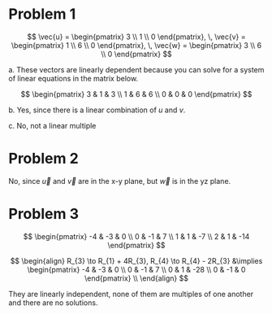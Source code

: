 # Problem 1

$$
\vec{u} = \begin{pmatrix}
3 \\
1 \\
0
\end{pmatrix}, \,
\vec{v} = \begin{pmatrix}
1 \\
6 \\
0
\end{pmatrix}, \,
\vec{w} = \begin{pmatrix}
3 \\
6 \\
0
\end{pmatrix}
$$

a. These vectors are linearly dependent because you can solve for a system of linear equations in the matrix below.

$$
\begin{pmatrix}
3 & 1 & 3 \\
1 & 6 & 6 \\
0 & 0 & 0
\end{pmatrix}
$$

b. Yes, since there is a linear combination of $u$ and $v$.

c. No, not a linear multiple
# Problem 2

No, since $\vec{u}$ and $\vec{v}$ are in the x-y plane, but $\vec{w}$ is in the yz plane.

# Problem 3

$$
\begin{pmatrix}
-4 & -3 & 0 \\
0 & -1 & 7 \\
1 & 1 & -7 \\
2 & 1 & -14
\end{pmatrix}
$$

$$
\begin{align}
R_{3} \to R_{1} + 4R_{3}, R_{4} \to R_{4} - 2R_{3} &\implies \begin{pmatrix}
-4 & -3 & 0 \\
0 & -1 & 7 \\
0 & 1 & -28 \\
0 & -1 & 0
\end{pmatrix} \\
\end{align}
$$

They are linearly independent, none of them are multiples of one another and there are no solutions. 